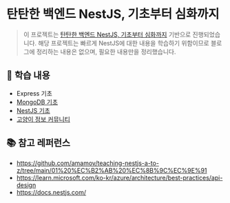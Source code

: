 # 탄탄한 백엔드 NestJS, 기초부터 심화까지

> 이 프로젝트는 [탄탄한 백엔드 NestJS, 기초부터 심화까지](https://www.inflearn.com/course/%ED%83%84%ED%83%84%ED%95%9C-%EB%B0%B1%EC%97%94%EB%93%9C-%EB%84%A4%EC%8A%A4%ED%8A%B8) 기반으로 진행되었습니다. 해당 프로젝트는 빠르게 NestJS에 대한 내용을 학습하기 위함이므로 블로그에 정리하는 내용은 없으며, 필요한 내용만을 정리했습니다.

## 🌴 학습 내용

- Express 기초
- [MongoDB 기초](./docs/MongoDB.md)
- [NestJS 기초](./docs/NestJS.md)
- [고양이 정보 커뮤니티](https://github.com/maketheworldwise/study-cat-nestjs-inflearn-practice)

## 📚 참고 레퍼런스

- https://github.com/amamov/teaching-nestjs-a-to-z/tree/main/01%20%EC%B2%AB%20%EC%8B%9C%EC%9E%91
- https://learn.microsoft.com/ko-kr/azure/architecture/best-practices/api-design
- https://docs.nestjs.com/
